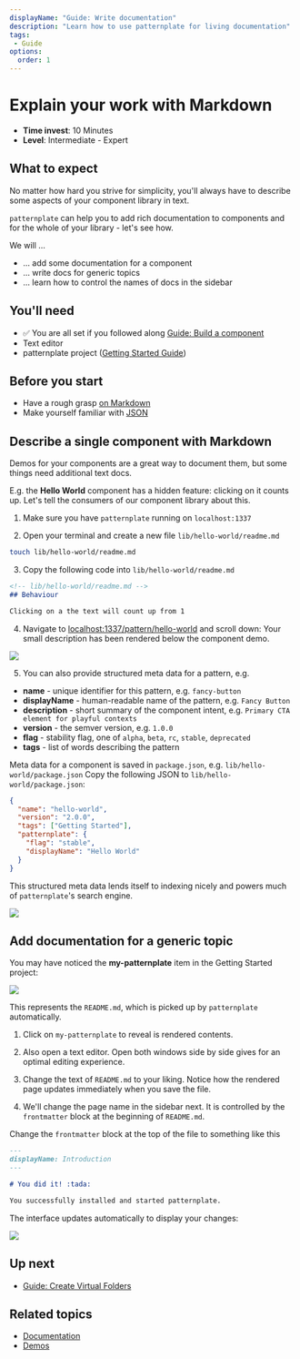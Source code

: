 ```yaml
---
displayName: "Guide: Write documentation"
description: "Learn how to use patternplate for living documentation"
tags: 
 - Guide
options:
  order: 1
---
```


# Explain your work with Markdown

* **Time invest**: 10 Minutes
* **Level**: Intermediate - Expert

## What to expect

No matter how hard you strive for simplicity, you'll always have to describe some aspects
of your component library in text. 

`patternplate` can help you to add rich documentation to components and for the whole of 
your library - let's see how.

We will …

* … add some documentation for a component
* … write docs for generic topics
* … learn how to control the names of docs in the sidebar

## You'll need

* :white_check_mark: You are all set if you followed along [Guide: Build a component](./doc/docs/guides/add-component?guides-enabled=true)
* Text editor
* patternplate project ([Getting Started Guide](./doc/docs/guides/getting-started?guides-enabled=true))

## Before you start

* Have a rough grasp [on Markdown](https://guides.github.com/features/mastering-markdown/)
* Make yourself familiar with [JSON](https://www.impressivewebs.com/what-is-json-introduction-guide-for-beginners/)

## Describe a single component with Markdown

Demos for your components are a great way to document them, but some things need additional text docs. 

E.g. the **Hello World** component has a hidden feature: clicking on it
counts up. Let's tell the consumers of our component library about this.

1. Make sure you have `patternplate` running on `localhost:1337`

2. Open your terminal and create a new file `lib/hello-world/readme.md` 

  ```bash
  touch lib/hello-world/readme.md
  ```

3. Copy the following code into `lib/hello-world/readme.md`

  ```md
  <!-- lib/hello-world/readme.md -->
  ## Behaviour

  Clicking on a the text will count up from 1
  ```

4. Navigate to [localhost:1337/pattern/hello-world](http://localhost:1337/pattern/hello-world?navigation-enabled=true&components-enabled=true) and scroll down: Your small description has been rendered below the component demo.

![](https://patternplate.github.io/media/images/screenshot-doc-pattern-markdown.svg)

5. You can also provide structured meta data for a pattern, e.g.

  * **name** - unique identifier for this pattern, e.g. `fancy-button`
  * **displayName** - human-readable name of the pattern, e.g. `Fancy Button`
  * **description** - short summary of the component intent, e.g. `Primary CTA element for playful contexts`
  * **version** - the semver version, e.g. `1.0.0`
  * **flag** - stability flag, one of `alpha`, `beta`, `rc`, `stable`, `deprecated`
  * **tags** - list of words describing the pattern

  Meta data for a component is saved in `package.json`, e.g. `lib/hello-world/package.json`
  Copy the following JSON to `lib/hello-world/package.json`:

  ```json
  {
    "name": "hello-world",
    "version": "2.0.0",
    "tags": ["Getting Started"],
    "patternplate": {
      "flag": "stable",
      "displayName": "Hello World"
    }
  }
  ```

  This structured meta data lends itself to indexing nicely and powers much of 
  `patternplate`'s search engine.

  ![](https://patternplate.github.io/media/images/screenshot-doc-pattern-json.svg)


## Add documentation for a generic topic

You may have noticed the **my-patternplate** item in the Getting Started project:

![](https://patternplate.github.io/media/images/screenshot-button.svg)

This represents the `README.md`, which is picked up by `patternplate` automatically.

1. Click on `my-patternplate` to reveal is rendered contents. 

2. Also open a text editor.
  Open both windows side by side gives for an optimal editing experience.

3. Change the text of `README.md` to your liking. Notice how the rendered page
updates immediately when you save the file.

4. We'll change the page name in the sidebar next. It is controlled by the `frontmatter` block
at the beginning of `README.md`. 

  Change the `frontmatter` block at the top of the file to something like this

  ```md
  ---
  displayName: Introduction
  ---
  
  # You did it! :tada:
  
  You successfully installed and started patternplate.
  ```

  The interface updates automatically to display your changes:

  ![](https://patternplate.github.io/media/images/screenshot-doc-global.svg)


## Up next

* [Guide: Create Virtual Folders](./doc/docs/guides/virtual-folders?guides-enabled=true)


## Related topics

* [Documentation](./doc/docs/reference/documentation?reference-enabled=true)
* [Demos](./doc/docs/reference/demos?reference-enabled=true)
